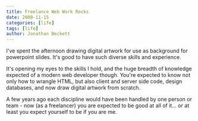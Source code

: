 ```yaml
---
title: Freelance Web Work Rocks
date: 2008-11-15
categories: [life]
tags: [life]
author: Jonathan Beckett
---
```


I've spent the afternoon drawing digital artwork for use as background for powerpoint slides. It's good to have such diverse skills and experience.

It's opening my eyes to the skills I hold, and the huge breadth of knowledge expected of a modern web developer though. You're expected to know not only how to wrangle HTML, but also client and server side code, design databases, and now draw digital artwork from scratch.

A few years ago each discipline would have been handled by one person or team - now (as a freelancer) you are expected to be good at all of it... or at least you expect yourself to be if you are me.